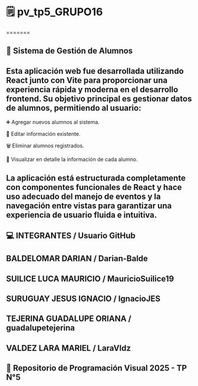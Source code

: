 # 🗒️ pv_tp5_GRUPO16
=======
## 📝 Sistema de Gestión de Alumnos

## Esta aplicación web fue desarrollada utilizando React junto con Vite para proporcionar una experiencia rápida y moderna en el desarrollo frontend. Su objetivo principal es gestionar datos de alumnos, permitiendo al usuario:

➕ Agregar nuevos alumnos al sistema.

📝 Editar información existente.

🗑️ Eliminar alumnos registrados.

👀 Visualizar en detalle la información de cada alumno.

## La aplicación está estructurada completamente con componentes funcionales de React y hace uso adecuado del manejo de eventos y la navegación entre vistas para garantizar una experiencia de usuario fluida e intuitiva.

## 💻 INTEGRANTES / Usuario GitHub
## BALDELOMAR DARIAN / Darian-Balde
## SUILICE LUCA MAURICIO / MauricioSuilice19
## SURUGUAY JESUS IGNACIO / IgnacioJES
## TEJERINA GUADALUPE ORIANA / guadalupetejerina
## VALDEZ LARA MARIEL / LaraVldz



## 🐙 Repositorio de Programación Visual 2025 - TP N°5
